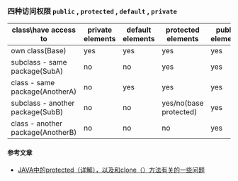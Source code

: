 ### 四种访问权限 `public` , `protected` , `default` , `private`



| class\have access to              | private elements | default elements | protected elements     | public elements |
| --------------------------------- | ---------------- | ---------------- | ---------------------- | --------------- |
| own class(Base)                   | yes              | yes              | yes                    | yes             |
| subclass - same package(SubA)     | no               | no               | yes                    | yes             |
| class - same package(AnotherA)    | no               | yes              | yes                    | yes             |
| subclass - another package(SubB)  | no               | no               | yes/no(base protected) | yes             |
| class - another package(AnotherB) | no               | no               | no                     | yes             |

#### 参考文章

+ [JAVA中的protected（详解），以及和clone（）方法有关的一些问题](https://www.cnblogs.com/zhao1949/p/5717064.html)

